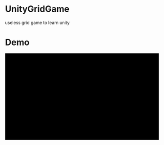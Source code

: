 # UnityGridGame
useless grid game to learn unity

# Demo
![](https://github.com/afatihakcan/UnityGridGame/blob/main/grid_game.gif)
